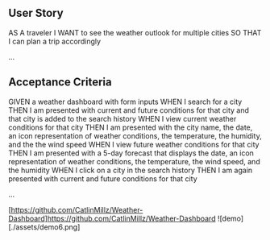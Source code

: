 ## User Story

AS A traveler
I WANT to see the weather outlook for multiple cities
SO THAT I can plan a trip accordingly

...

## Acceptance Criteria

GIVEN a weather dashboard with form inputs
WHEN I search for a city
THEN I am presented with current and future conditions for that city and that city is added to the search history
WHEN I view current weather conditions for that city
THEN I am presented with the city name, the date, an icon representation of weather conditions, the temperature, the humidity, and the the wind speed
WHEN I view future weather conditions for that city
THEN I am presented with a 5-day forecast that displays the date, an icon representation of weather conditions, the temperature, the wind speed, and the humidity
WHEN I click on a city in the search history
THEN I am again presented with current and future conditions for that city

...

[https://github.com/CatlinMillz/Weather-Dashboard]https://github.com/CatlinMillz/Weather-Dashboard
![demo][./assets/demo6.png]

